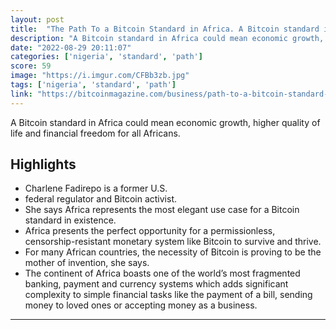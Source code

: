 ```yaml
---
layout: post
title:  "The Path To a Bitcoin Standard in Africa. A Bitcoin standard in Africa could mean economic growth, higher quality of life and financial freedom for all Africans."
description: "A Bitcoin standard in Africa could mean economic growth, higher quality of life and financial freedom for all Africans."
date: "2022-08-29 20:11:07"
categories: ['nigeria', 'standard', 'path']
score: 59
image: "https://i.imgur.com/CFBb3zb.jpg"
tags: ['nigeria', 'standard', 'path']
link: "https://bitcoinmagazine.com/business/path-to-a-bitcoin-standard-in-africa"
---
```


A Bitcoin standard in Africa could mean economic growth, higher quality of life and financial freedom for all Africans.

## Highlights

- Charlene Fadirepo is a former U.S.
- federal regulator and Bitcoin activist.
- She says Africa represents the most elegant use case for a Bitcoin standard in existence.
- Africa presents the perfect opportunity for a permissionless, censorship-resistant monetary system like Bitcoin to survive and thrive.
- For many African countries, the necessity of Bitcoin is proving to be the mother of invention, she says.
- The continent of Africa boasts one of the world’s most fragmented banking, payment and currency systems which adds significant complexity to simple financial tasks like the payment of a bill, sending money to loved ones or accepting money as a business.

---
